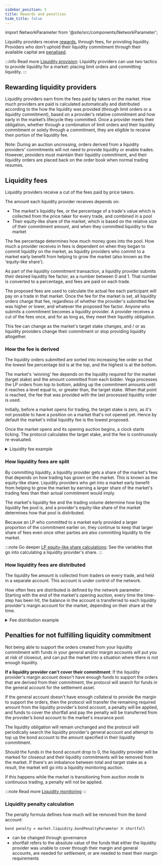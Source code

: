 ```yaml
---
sidebar_position: 5
title: Rewards and penalties
hide_title: false
---
```


import NetworkParameter from '@site/src/components/NetworkParameter';

Liquidity providers receive [rewards](#rewarding-liquidity-providers), through fees, for providing liquidity. Providers who don't uphold their liquidity commitment through their available capital are [penalised](#penalties-for-not-fulfilling-liquidity-commitment).

:::info Read more
[Liquidity provision](provision.md): Liquidity providers can use two tactics to provide liquidity for a market: placing limit orders and committing liquidity.
:::

## Rewarding liquidity providers
Liquidity providers earn from the fees paid by takers on the market. How much providers are paid is calculated automatically and distributed according to the how the liquidity was provided (through limit orders or a liquidity commitment), based on a provider's relative commitment and how early in the market’s lifecycle they committed. Once a provider meets their obligation, whether through a combination of limit orders and their liquidity commitment or solely through a commitment, they are eligible to receive their portion of the liquidity fee.

Note: During an auction uncrossing, orders derived from a liquidity providers' commitments will not need to provide liquidity or enable trades. However, providers must maintain their liquidity commitment, and their liquidity orders are placed back on the order book when normal trading resumes.

## Liquidity fees
Liquidity providers receive a cut of the fees paid by price takers. 
   
The amount each liquidity provider receives depends on:
* The market's liquidity fee, or the percentage of a trade's value which is collected from the price taker for every trade, and combined in a pool 
* Their equity-like share of the market, which is based on the relative size of their commitment amount, and when they committed liquidity to the market
   
The fee percentage determines how much money goes into the pool. How much a provider receives in fees is dependent on when they began to commit liquidity on the market, as liquidity providers who commit to a market early benefit from helping to grow the market (also known as the 'equity-like share').

As part of the liquidity commitment transaction, a liquidity provider submits their desired liquidity fee factor, as a number between 0 and 1. That number is converted to a percentage, and fees are paid on each trade.
   
The proposed fees are used to calculate the actual fee each participant will pay on a trade in that market. Once the fee for the market is set, all liquidity orders charge that fee, regardless of whether the provider's submitted fee was higher or lower, and whatever the proposed fee factor. Anyone who submits a commitment becomes a liquidity provider. A provider receives a cut of the fees once, and for as long as, they meet their liquidity obligation.

This fee can change as the market's target stake changes, and / or as liquidity providers change their commitment or stop providing liquidity altogether. 

### How the fee is derived
The liquidity orders submitted are sorted into increasing fee order so that the lowest fee percentage bid is at the top, and the highest is at the bottom. 

The market's 'winning' fee depends on the liquidity required for the market (target stake) and the amount committed from each bidder. Vega processes the LP orders from top to bottom, adding up the commitment amounts until it reaches a level equal to, or greater than, the target stake. When that point is reached, the fee that was provided with the last processed liquidity order is used.

Initially, before a market opens for trading, the target stake is zero, as it's not possible to have a position on a market that's not opened yet. Hence by default the market's initial liquidity fee is the lowest proposed.

Once the market opens and its opening auction begins, a clock starts ticking. The protocol calculates the target stake, and the fee is continuously re-evaluated.

<details><summary>Liquidity fee example</summary>
<p>
In the example below, there are 3 liquidity providers all bidding for their chosen fee level, with the lowest fee bid at the top, and the highest at the bottom. 

* [LP 1 stake = 120 ETH, LP 1 liquidity-fee-factor = 0.5%]
* [LP 2 stake = 20 ETH, LP 2 liquidity-fee-factor = 0.75%]
* [LP 3 stake = 60 ETH, LP 3 liquidity-fee-factor = 3.75%]

* If the target stake = 119 then the needed liquidity is given by LP 1, thus market's liquidity-fee-factor is the LP 1 fee: 0.5%.
* If the target stake = 123 then the needed liquidity is given by the combination of LP 1 and LP 2, and so the market's liquidity-fee-factor is LP 2 fee: 0.75%.
* If the target stake = 240 then all the liquidity supplied above does not meet the estimated market liquidity demand, and thus the market's liquidity-fee-factor is set to the highest, LP 3's fee: 3.75%.

</p>
</details>

### How liquidity fees are split
By committing liquidity, a liquidity provider gets a share of the market's fees that depends on how trading has grown on the market. This is known as the equity-like share. Liquidity providers who get into a market early benefit from helping to grow the market by earning a larger share of the market's trading fees than their actual commitment would imply. 

The market's liquidity fee and the trading volume determine how big the liquidity fee pool is, and a provider's equity-like share of the market determines how that pool is distributed.

Because an LP who committed to a market early provided a larger proportion of the commitment earlier on, they continue to keep that larger share of fees even once other parties are also committing liquidity to the market.

:::note Go deeper
[LP equity-like share calculations](https://github.com/vegaprotocol/specs/blob/master/protocol/0042-LIQF-setting_fees_and_rewarding_lps.md#calculating-liquidity-provider-equity-like-share): See the variables that go into calculating a liquidity provider's share.
:::

### How liquidity fees are distributed
The liquidity fee amount is collected from traders on every trade, and held in a separate account. This account is under control of the network.

How often fees are distributed is defined by the network parameter <NetworkParameter frontMatter={frontMatter} param="market.liquidity.providers.fee.distributionTimeStep" hideName={false} />. Starting with the end of the market's opening auction, every time the time-step has been hit, the balance in the account is transferred to each liquidity provider's margin account for the market, depending on their share at the time.

<details><summary>Fee distribution example</summary>
<p>
A market has 4 LPs with equity-like share:

* LP 1 share = 0.65
* LP 2 share = 0.25
* LP 3 share = 0.1

Participants trade on the market, and the `trade value for fee purposes` multiplied by the `liquidity fee factor` equals 103.5 ETH (the market's settlement asset). 

Thus, the following amounts are then transferred to each LP's margin account once the time-step elapses:

* LP 1 receives: 0.65 x 103.5 = 67.275 ETH
* LP 2 receives: 0.25 x 103.5 = 25.875 ETH
* LP 3 receives: 0.10 x 103.5 = 10.350 ETH

</p>
</details>

## Penalties for not fulfilling liquidity commitment
Not being able to support the orders created from your liquidity commitment with funds in your general and/or margin accounts will put you at risk of closeout, and can put the market into a situation where there is not enough liquidity.

**If a liquidity provider can't cover their commitment**: If the liquidity provider's margin account doesn't have enough funds to support the orders that are derived from their commitment, the protocol will search for funds in the general account for the settlement asset. 

If the general account doesn't have enough collateral to provide the margin to support the orders, then the protocol will transfer the remaining required amount from the liquidity provider's bond account, a penalty will be applied, and funds to cover the shortfall and pay the penalty will be transferred from the provider’s bond account to the market's insurance pool.

The liquidity obligation will remain unchanged and the protocol will periodically search the liquidity provider's general account and attempt to top up the bond account to the amount specified in their liquidity commitment.

Should the funds in the bond account drop to 0, the liquidity provider will be marked for closeout and their liquidity commitments will be removed from the market. If there's an imbalance between total and target stake as a result, the market will go into a liquidity monitoring auction.

If this happens while the market is transitioning from auction mode to continuous trading, a penalty will not be applied.

:::note Read more
[Liquidity monitoring](./../trading-on-vega/market-protections#liquidity-monitoring)
:::

### Liquidity penalty calculation
The penalty formula defines how much will be removed from the bond account:

`bond penalty = market.liquidity.bondPenaltyParameter ⨉ shortfall`

* <NetworkParameter frontMatter={frontMatter} param="market.liquidity.bondPenaltyParameter" hideName={false} hideValue={true} /> can be changed through governance
* shortfall refers to the absolute value of the funds that either the liquidity provider was unable to cover through their margin and general accounts, are needed for settlement, or are needed to meet their margin requirements

